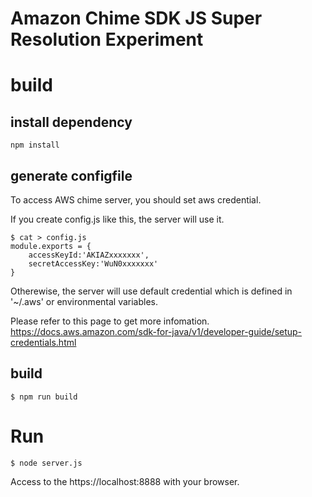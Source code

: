 Amazon Chime SDK JS Super Resolution Experiment
===

# build
## install dependency
```
npm install
```

## generate configfile
To access AWS chime server, you should set aws credential. 

If you create config.js like this, the server will use it.
```
$ cat > config.js
module.exports = {
    accessKeyId:'AKIAZxxxxxxx',
    secretAccessKey:'WuN0xxxxxxx'
}
```

Otherewise, the server will use default credential which is defined in '~/.aws' or environmental variables.

Please refer to this page to get more infomation.
https://docs.aws.amazon.com/sdk-for-java/v1/developer-guide/setup-credentials.html

## build
```
$ npm run build
```

# Run

```
$ node server.js
```

Access to the https://localhost:8888 with your browser. 



